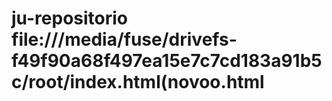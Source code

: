 # ju-repositorio file:///media/fuse/drivefs-f49f90a68f497ea15e7c7cd183a91b5c/root/index.html(novoo.html
